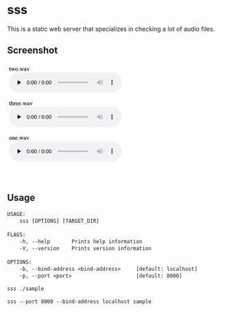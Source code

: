 # sss

This is a static web server that specializes in checking a lot of audio files.

## Screenshot

![ss1](./image/ss1.png)

## Usage

```
USAGE:
    sss [OPTIONS] [TARGET_DIR]

FLAGS:
    -h, --help       Prints help information
    -V, --version    Prints version information

OPTIONS:
    -b, --bind-address <bind-address>     [default: localhost]
    -p, --port <port>                     [default: 8000]
```

```
sss ./sample
```

```
sss --port 8000 --bind-address localhost sample
```